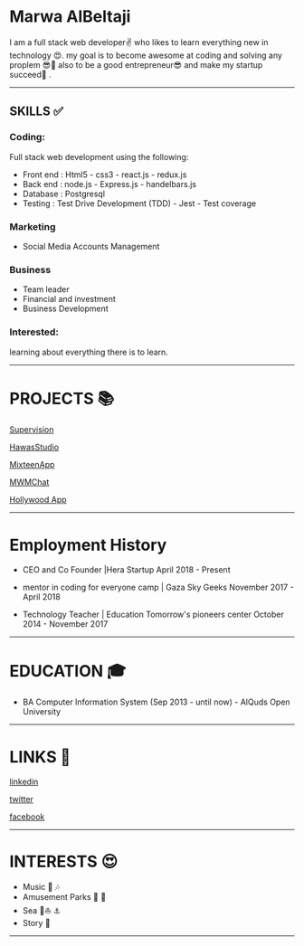 # Marwa AlBeltaji

I am a full stack web developer✌️ who likes to learn everything new in technology 😍. my goal is to become awesome at coding and solving any proplem 😎💪 also to be a good entrepreneur😎 and make my startup succeed💪 .

---



## SKILLS ✅ 

### Coding: 
Full stack web development using the following:
* Front end : Html5 - css3 - react.js  - redux.js
* Back end : node.js - Express.js -  handelbars.js
* Database : Postgresql
* Testing : Test Drive Development (TDD) - Jest - Test coverage 

### Marketing 
* Social Media Accounts Management

### Business
* Team leader
* Financial and investment
* Business Development

### Interested:

learning about everything there is to learn.


---


# PROJECTS 📚
 
 [Supervision](https://geolocationdataanalysis-app.herokuapp.com/)  
 
 [HawasStudio](https://hawas-studio-app.herokuapp.com/)  
 
 [MixteenApp](https://mix-teen-app.herokuapp.com/)  
 
 [MWMChat](https://mwm-chat.herokuapp.com/)  
 
 [Hollywood App](https://mwm-chat.herokuapp.com/)
 
 
--- 


# Employment History

- CEO and Co Founder |Hera Startup
April 2018 - Present

- mentor in coding for everyone camp | Gaza Sky Geeks
November 2017 - April 2018 

- Technology Teacher | Education Tomorrow's pioneers center
October 2014 - November 2017

--- 

# EDUCATION 🎓


* BA Computer Information System (Sep 2013 - until now) - AlQuds Open  University
---


# LINKS 🔗

[linkedin](https://www.linkedin.com/in/marwa-bj-821b6a138/)  

[twitter](https://twitter.com/Negmah95?lang=ar)  

[facebook](https://www.facebook.com/profile.php?id=100004986587086)  


---

# INTERESTS 😍

* Music 🎵 🎶
* Amusement Parks 🎡 🎢
* Sea 🐬⛵️ ⚓️ 
* Story 📒 




---



